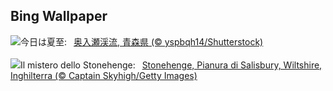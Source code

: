 ## Bing Wallpaper
![](https://www.bing.com/th?id=OHR.Summersolstice2023_JA-JP3731281630_UHD.jpg&w=1000)今日は夏至:&nbsp;&ensp;[奥入瀬渓流, 青森県 (© yspbqh14/Shutterstock)](https://www.bing.com/th?id=OHR.Summersolstice2023_JA-JP3731281630_UHD.jpg)
<br><br/>
![](https://www.bing.com/th?id=OHR.StonehengeSalisbury_IT-IT8579898357_UHD.jpg&w=1000)Il mistero dello Stonehenge:&nbsp;&ensp;[Stonehenge, Pianura di Salisbury, Wiltshire, Inghilterra (© Captain Skyhigh/Getty Images)](https://www.bing.com/th?id=OHR.StonehengeSalisbury_IT-IT8579898357_UHD.jpg)
<br><br/>
